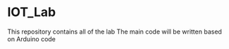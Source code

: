 # IOT_Lab
This repository contains all of the lab
The main code will be written based on Arduino code